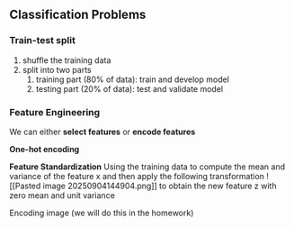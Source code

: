 

## Classification Problems



### Train-test split
1. shuffle the training data
2. split into two parts
	1. training part (80% of data): train and develop model
	2. testing part (20% of data): test and validate model

### Feature Engineering

We can either **select features** or **encode features**

**One-hot encoding**

**Feature Standardization**
Using the training data to compute the mean and variance of the feature x and then apply the following transformation
![[Pasted image 20250904144904.png]]
to obtain the new feature z with zero mean and unit variance

Encoding image (we will do this in the homework)


